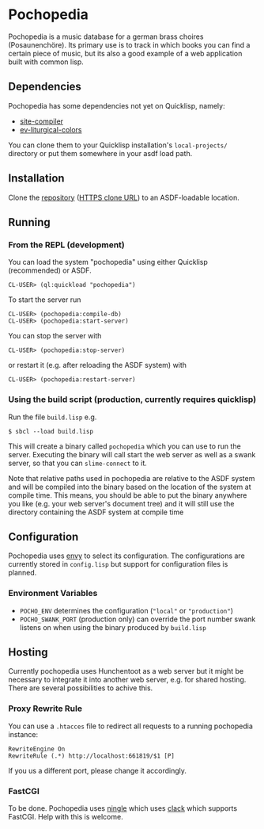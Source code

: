 # Pochopedia

Pochopedia is a music database for a german brass choires (Posaunenchöre).
Its primary use is to track in which books you can find a certain piece of music,
but its also a good example of a web application built with common lisp.

## Dependencies

Pochopedia has some dependencies not yet on Quicklisp, namely:

* [site-compiler](https://github.com/chfin/site-compiler)
* [ev-liturgical-colors](https://github.com/chfin/ev-liturgical-colors)

You can clone them to your Quicklisp installation's `local-projects/` directory
or put them somewhere in your asdf load path.

## Installation

Clone the [repository](https://github.com/chfin/pochopedia)
([HTTPS clone URL](https://github.com/chfin/pochopedia.git)) to an ASDF-loadable location.

## Running

### From the REPL (development)

You can load the system "pochopedia" using either Quicklisp (recommended) or ASDF.

```common-lisp
CL-USER> (ql:quickload "pochopedia")
```

To start the server run

```common-lisp
CL-USER> (pochopedia:compile-db)
CL-USER> (pochopedia:start-server)
```

You can stop the server with

```common-lisp
CL-USER> (pochopedia:stop-server)
```

or restart it (e.g. after reloading the ASDF system) with

```common-lisp
CL-USER> (pochopedia:restart-server)
```

### Using the build script (production, currently requires quicklisp)

Run the file `build.lisp` e.g.

```
$ sbcl --load build.lisp
```

This will create a binary called `pochopedia` which you can use to run the server.
Executing the binary will call start the web server as well as a swank server,
so that you can `slime-connect` to it.

Note that relative paths used in pochopedia are relative to the ASDF system
and will be compiled into the binary based on the location of the system at compile time.
This means, you should be able to put the binary anywhere you like
(e.g. your web server's document tree)
and it will still use the directory containing the ASDF system at compile time

## Configuration

Pochopedia uses [envy](https://github.com/fukamachi/envy) to select its configuration.
The configurations are currently stored in `config.lisp`
but support for configuration files is planned.

### Environment Variables

* `POCHO_ENV` determines the configuration (`"local"` or `"production"`)
* `POCHO_SWANK_PORT` (production only) can override the port number swank listens on
  when using the binary produced by `build.lisp`

## Hosting

Currently pochopedia uses Hunchentoot as a web server but it might be necessary to
integrate it into another web server, e.g. for shared hosting.
There are several possibilities to achive this.

### Proxy Rewrite Rule

You can use a `.htacces` file to redirect all requests to a running pochopedia instance:

```htaccess
RewriteEngine On
RewriteRule (.*) http://localhost:661819/$1 [P]
```

If you us a different port, please change it accordingly.

### FastCGI

To be done.
Pochopedia uses [ningle](http://8arrow.org/ningle/)
which uses [clack](http://clacklisp.org/) which supports FastCGI.
Help with this is welcome.